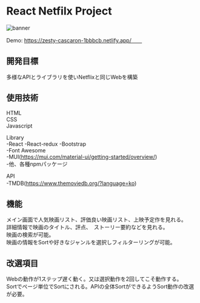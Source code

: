# React Netfilx Project

![banner](https://user-images.githubusercontent.com/74494210/176236138-03b82911-a29f-4eb2-9cef-9edf20ea4fdf.png)


Demo: https://zesty-cascaron-1bbbcb.netlify.app/　　

## 開発目標  
多様なAPIとライブラリを使いNetflixと同じWebを構築  

## 使用技術　　
HTML  
CSS  
Javascript  
   
Library  
 -React
 -React-redux
 -Bootstrap  
 -Font Awesome  
 -MUI(https://mui.com/material-ui/getting-started/overview/)  
 -他、各種npmパッケージ  

API  
  -TMDB(https://www.themoviedb.org/?language=ko)　　
  
## 機能  
メイン画面で人気映画リスト、評価良い映画リスト、上映予定作を見れる。  
詳細情報で映画のタイトル、評点、　ストーリー要約などを見れる。  
映画の検索が可能。  
映画の情報をSortや好きなジャンルを選択しフィルターリングが可能。  

## 改選項目  
Webの動作が1ステップ遅く動く。又は選択動作を2回してこそ動作する。  
Sortでページ単位でSortにされる。APIの全体SortができるようSort動作の改選が必要。  
